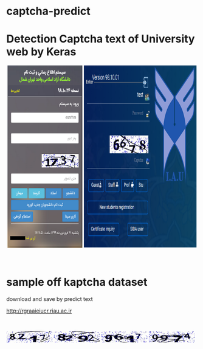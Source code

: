 # captcha-predict

# Detection Captcha text of University web by Keras

<p align="center">
  <img width="39%" height="480" src="https://github.com/esnrhm/captcha-predict/blob/master/img/web.png" / >
  <img width="59%" height="480" src="https://github.com/esnrhm/captcha-predict/blob/master/img/web1.png" />
</p>
<br>

# sample off kaptcha dataset

download and save by predict text
<br>
     
<a href="http://rgraaieiucr.riau.ac.ir/loginb.aspx">http://rgraaieiucr.riau.ac.ir</a>



<br>


<p float="Center">
  <img src="https://github.com/esnrhm/captcha-predict/blob/master/img/dataset/8217.jpg" width="24%" />
  <img src="https://github.com/esnrhm/captcha-predict/blob/master/img/dataset/8292.jpg" width="24%" /> 
  <img src="https://github.com/esnrhm/captcha-predict/blob/master/img/dataset/9617.jpg" width="24%" />
  <img src="https://github.com/esnrhm/captcha-predict/blob/master/img/dataset/9974.jpg" width="24%" />
</p>



